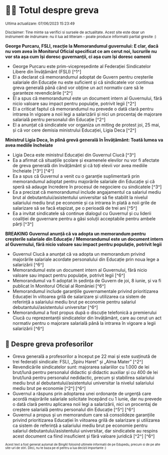 # 👩‍🏫 Totul despre greva
<sub>Ultima actualizare: 07/06/2023 15:23:49</sub>

<sub>Disclaimer: Tine minte sa verifici si sursele de actualitate. Acest site este doar un instrument de indrumare: nu il lua ad litteram - poate produce informatii partial gresite :)</sub>

**George Purcaru, FSLI, reacție la Memorandumul guvernului: E clar, dacă nu vom avea în Monitorul Oficial specificat ce am cerut noi, lucrurile nu vor sta așa cum își doresc guvernanții, ci așa cum își doresc oamenii**

- George Purcaru este prim-vicepreședinte al Federației Sindicatelor Libere din Învățământ (FSLI) [^1^]
- El a declarat că memorandumul adoptat de Guvern pentru creșterile salariale din Educație nu este suficient și că sindicatele vor continua greva generală până când vor obține un act normativ care să le garanteze revendicările [^2^]
- El a spus că memorandumul este un document intern al Guvernului, fără nicio valoare sau impact pentru populație, potrivit legii [^2^]
- El a criticat faptul că memorandumul nu prevede o dată clară pentru intrarea în vigoare a noii legi a salarizării și nici un procentaj de majorare salarială pentru personalul din Educație [^2^]
- El a anunțat că sindicatele vor organiza un miting de protest joi, 25 mai, și că vor cere demisia ministrului Educației, Ligia Deca [^2^]

**Ministrul Ligia Deca, în plină grevă generală în Învățământ: Toată lumea va avea mediile încheiate**

- Ligia Deca este ministrul Educației din Guvernul Ciucă [^3^]
- Ea a afirmat că situațiile școlare și examenele elevilor nu vor fi afectate de greva generală din învățământ și că toți elevii vor avea mediile încheiate [^3^] [^4^]
- Ea a spus că Guvernul a venit cu o garanție suplimentară prin memorandumul adoptat pentru majorările salariale din Educație și că speră să adauge încredere în procesul de negociere cu sindicatele [^3^]
- Ea a precizat că memorandumul include angajamentul ca salariul mediu brut al debutantului/asistentului universitar să fie stabilit la nivelul salariului mediu brut pe economie și ca intrarea în plată a noii grile de salarizare să se facă etapizat, pe o perioadă de trei ani [^5^]
- Ea a invitat sindicatele să continue dialogul cu Guvernul și cu liderii coaliției de guvernare pentru a găsi soluții acceptabile pentru ambele părți [^3^]

**BREAKING Guvernul anunță că va adopta un memorandum pentru creșterile salariale din Educație / Memorandumul este un document intern al Guvernului, fără nicio valoare sau impact pentru populație, potrivit legii**

- Guvernul Ciucă a anunțat că va adopta un memorandum privind majorările salariale acordate personalului din Educație prin noua lege a salarizării [^6^]
- Memorandumul este un document intern al Guvernului, fără nicio valoare sau impact pentru populație, potrivit legii [^6^]
- Memorandumul va fi adoptat în ședința de Guvern de joi, 8 iunie, și va fi publicat în Monitorul Oficial al României [^6^]
- Memorandumul include garanțiile guvernamentale privind prioritizarea Educației în viitoarea grilă de salarizare și utilizarea ca sistem de referință a salariului mediu brut pe economie pentru salariul debutantului/asistentului universitar [^6^]
- Memorandumul a fost propus după o discuție telefonică a premierului Ciucă cu reprezentanții sindicatelor din învățământ, care au cerut un act normativ pentru o majorare salarială până la intrarea în vigoare a legii salarizării [^6^]

## 🏫 Despre greva profesorilor

- Greva generală a profesorilor a început pe 22 mai și este susținută de trei federații sindicale: FSLI, „Spiru Haret” și „Alma Mater” [^2^]
- Revendicările sindicatelor sunt: majorarea salariilor cu 1.000 de lei brut/lună pentru personalul didactic și didactic auxiliar și cu 400 de lei brut/lună pentru personalul nedidactic, precum și stabilirea salariului mediu brut al debutantului/asistentului universitar la nivelul salariului mediu brut pe economie [^2^] [^6^]
- Guvernul a răspuns prin adoptarea unei ordonanțe de urgență care acordă majorările salariale solicitate începând cu 1 iunie, dar nu prevede o dată clară pentru aplicarea noii legi a salarizării, nici un procentaj de creștere salarială pentru personalul din Educație [^5^] [^6^]
- Guvernul a propus și un memorandum care să consolideze garanțiile privind prioritizarea Educației în viitoarea grilă de salarizare și utilizarea ca sistem de referință a salariului mediu brut pe economie pentru salariul debutantului/asistentului universitar, dar sindicatele au respins acest document ca fiind insuficient și fără valoare juridică [^2^] [^6^]


<sub><sub>Acest text a fost generat automat de BingAI folosind ultimele informatii de pe Edupedu, precum si de pe alte site-uri de stiri. Deci, nu te baza pe el pentru a lua decizii importante :)</sub></sub>